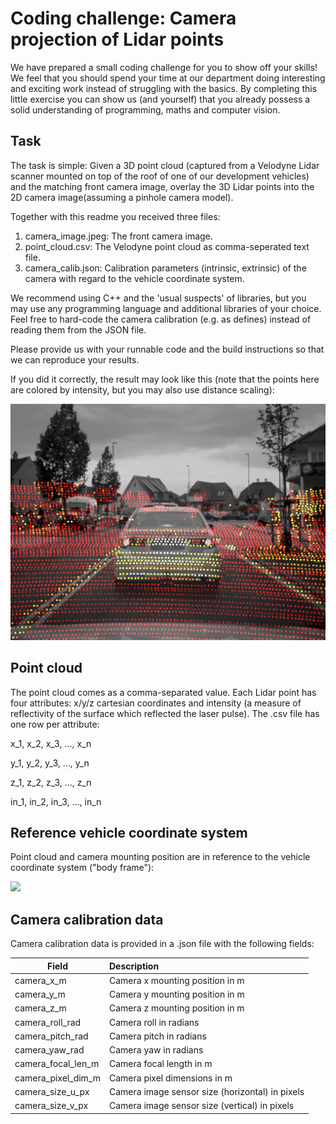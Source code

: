 # Coding challenge: Camera projection of Lidar points
We have prepared a small coding challenge for you to show off your skills! 
We feel that you should spend your time at our department doing interesting and exciting work instead of struggling with the basics.
By completing this little exercise you can show us (and yourself) that you already possess a solid understanding of programming, maths and computer vision. 


## Task
The task is simple: Given a 3D point cloud (captured from a Velodyne Lidar scanner mounted on top of the roof of one of our development vehicles) and the matching front camera image, overlay the 3D Lidar points into the 2D camera image(assuming a pinhole camera model).

Together with this readme you received three files:

1) camera_image.jpeg: The front camera image. 
2) point_cloud.csv: The Velodyne point cloud as comma-seperated text file.
3) camera_calib.json: Calibration parameters (intrinsic, extrinsic) of the camera with regard to the vehicle coordinate system.

We recommend using C++ and the 'usual suspects' of libraries, but you may use any programming language and additional libraries of your choice. Feel free to hard-code the camera calibration (e.g. as defines) instead of reading them from the JSON file.

Please provide us with your runnable code and the build instructions so that we can reproduce your results. 

If you did it correctly, the result may look like this (note that the points here are colored by intensity, but you may also use distance scaling):

![](reference.jpeg)


## Point cloud
The point cloud comes as a comma-separated value. Each Lidar point has four attributes: x/y/z cartesian coordinates and intensity (a measure of reflectivity of the surface which reflected the laser pulse).
The .csv file has one row per attribute:

x_1, x_2, x_3, ..., x_n

y_1, y_2, y_3, ..., y_n

z_1, z_2, z_3, ..., z_n

in_1, in_2, in_3, ..., in_n


## Reference vehicle coordinate system
Point cloud and camera mounting position are in reference to the vehicle coordinate system ("body frame"):

![](https://upload.wikimedia.org/wikipedia/commons/f/f5/RPY_angles_of_cars.png)

## Camera calibration data
Camera calibration data is provided in a .json file with the following fields:

| Field                 | Description |
| ----------------------|:--------------------------------------------------
| camera_x_m            | Camera x mounting position in m                   |
| camera_y_m            | Camera y mounting position in m                   |
| camera_z_m            | Camera z mounting position in m                   |
| camera_roll_rad       | Camera roll in radians                            |
| camera_pitch_rad      | Camera pitch in radians                           |
| camera_yaw_rad        | Camera yaw in radians                             |
| camera_focal_len_m    | Camera focal length in m                          |
| camera_pixel_dim_m    | Camera pixel dimensions in m                      |
| camera_size_u_px      | Camera image sensor size (horizontal) in pixels   |
| camera_size_v_px      | Camera image sensor size (vertical) in pixels     |

